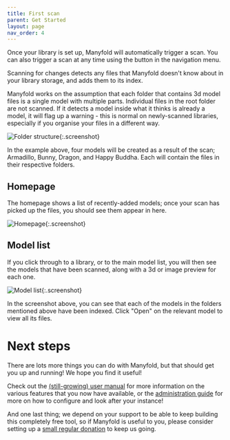 ```yaml
---
title: First scan
parent: Get Started
layout: page
nav_order: 4
---
```


Once your library is set up, Manyfold will automatically trigger a scan. You can also trigger a scan at any time using the button in the navigation menu.

Scanning for changes detects any files that Manyfold doesn't know about in your library storage, and adds them to its index.

Manyfold works on the assumption that each folder that contains 3d model files is a single model with multiple parts. Individual files in the root folder are not scanned. If it detects a model inside what it thinks is already a model, it will flag up a warning - this is normal on newly-scanned libraries, especially if you organise your files in a different way.

![Folder structure](/images/get-started/folders.png){:.screenshot}

In the example above, four models will be created as a result of the scan; Armadillo, Bunny, Dragon, and Happy Buddha. Each will contain the files in their respective folders.

## Homepage

The homepage shows a list of recently-added models; once your scan has picked up the files, you should see them appear in here.

![Homepage](/images/get-started/home.png){:.screenshot}

## Model list

If you click through to a library, or to the main model list, you will then see the models that have been scanned, along with a 3d or image preview for each one.

![Model list](/images/get-started/models.png){:.screenshot}

In the screenshot above, you can see that each of the models in the folders mentioned above have been indexed. Click "Open" on the relevant model to view all its files.

# Next steps

There are lots more things you can do with Manyfold, but that should get you up and running! We hope you find it useful!

Check out the [(still-growing) user manual](/manual) for more information on the various features that you now have available, or the [administration guide](/sysadmin) for more on how to configure and look after your instance!

And one last thing; we depend on your support to be able to keep building this completely free tool, so if Manyfold is useful to you, please consider setting up a [small regular donation](/donate) to keep us going.
